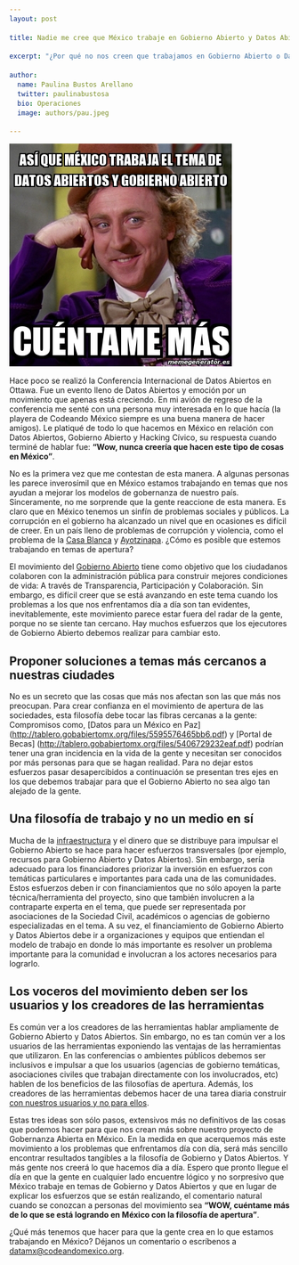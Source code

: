 ```yaml
---
layout: post

title: Nadie me cree que México trabaje en Gobierno Abierto y Datos Abiertos

excerpt: "¿Por qué no nos creen que trabajamos en Gobierno Abierto o Datos Abiertos?"

author:
  name: Paulina Bustos Arellano
  twitter: paulinabustosa
  bio: Operaciones
  image: authors/pau.jpeg
  
---
```


<div class="full zoomable"><img src="/images/posts/willywonka.jpg"></div>

Hace poco se realizó la Conferencia Internacional de Datos Abiertos en Ottawa. Fue un evento lleno de Datos Abiertos y 
emoción por un movimiento que apenas está creciendo. En mi avión de regreso de la conferencia me senté con una persona muy 
interesada en lo que hacía (la playera de Codeando México siempre es una buena manera de hacer amigos). Le platiqué de todo 
lo que hacemos en México en relación con Datos Abiertos, Gobierno Abierto y Hacking Cívico, su respuesta cuando terminé de 
hablar fue: **“Wow, nunca creería que hacen este tipo de cosas en México”**. 

No es la primera vez que me contestan de esta manera.  A algunas personas les parece inverosímil que en México estamos 
trabajando en temas que nos ayudan a mejorar los modelos de gobernanza de nuestro país. Sinceramente, no me sorprende que 
la gente reaccione de esta manera. Es claro que en México tenemos un sinfín de problemas sociales y públicos. La corrupción 
en el gobierno ha alcanzado un nivel que en ocasiones es difícil de creer. En un país lleno de problemas de corrupción y 
violencia, como el problema de la [Casa Blanca](http://aristeguinoticias.com/0911/mexico/la-casa-blanca-de-enrique-pena-nieto/) 
y [Ayotzinapa](http://www.economiahoy.mx/nacional-eAm-mx/noticias/6740555/05/15/Rodrigo-Medina-y-su-familia-lavan-dinero-en-las-islas-Caiman.html#.Kku8w01jrJkPEcj). 
¿Cómo es posible que estemos trabajando en temas de apertura?

El movimiento del [Gobierno Abierto](https://es.wikipedia.org/wiki/Gobierno_abierto) tiene como objetivo que los ciudadanos colaboren con la administración pública para 
construir mejores condiciones de vida: A través de Transparencia, Participación y Colaboración. Sin embargo, es difícil 
creer que se está avanzando en este tema cuando los problemas a los que nos enfrentamos día a día son tan evidentes, 
inevitablemente, este movimiento parece estar fuera del radar de la gente, porque no se siente tan cercano. Hay muchos 
esfuerzos que los ejecutores de Gobierno Abierto debemos realizar para cambiar esto. 

## Proponer soluciones a temas más cercanos a nuestras ciudades

No es un secreto que las cosas que más nos afectan son las que más nos preocupan. Para crear confianza en el movimiento 
de apertura de las sociedades, esta filosofía debe tocar las fibras cercanas a la gente: Compromisos como, [Datos para un 
México en Paz] (http://tablero.gobabiertomx.org/files/5595576465bb6.pdf)  y [Portal de Becas] (http://tablero.gobabiertomx.org/files/5406729232eaf.pdf) podrían tener una gran incidencia en la vida de la gente y necesitan ser conocidos 
por más personas  para que se hagan realidad. Para no dejar estos esfuerzos pasar desapercibidos a continuación se presentan 
tres ejes en los que debemos trabajar para que el Gobierno Abierto no sea algo tan alejado de la gente.

## Una filosofía de trabajo y no un medio en sí

Mucha de la [infraestructura](http://www.opengovpartnership.org/) y el dinero que se distribuye para impulsar el Gobierno Abierto se hace para hacer esfuerzos transversales (por ejemplo, recursos para Gobierno Abierto y Datos Abiertos). Sin embargo, sería adecuado para los 
financiadores priorizar la inversión en  esfuerzos con temáticas particulares e importantes para cada una de las comunidades.
Estos esfuerzos deben ir con financiamientos que no sólo apoyen la parte técnica/herramienta del proyecto, sino que también 
involucren a la contraparte experta en el tema, que puede ser representada por asociaciones de la Sociedad Civil, 
académicos o agencias de gobierno especializadas en el tema. A su vez, el financiamiento de Gobierno Abierto y Datos Abiertos 
debe ir a organizaciones y equipos que entiendan el modelo de trabajo en donde lo más importante es resolver un problema 
importante para la comunidad e involucran a los actores necesarios para lograrlo. 

## Los voceros del movimiento deben ser los usuarios y los creadores de las herramientas

Es común ver a los creadores de las herramientas hablar ampliamente de Gobierno Abierto y Datos Abiertos. Sin embargo, 
no es tan común ver a los usuarios de las herramientas exponiendo las ventajas de las herramientas que utilizaron. 
En las conferencias o ambientes públicos debemos ser inclusivos e impulsar a que los usuarios (agencias de gobierno temáticas, 
asociaciones civiles que trabajan directamente con los involucrados, etc) hablen de los beneficios de las filosofías de 
apertura. Además, los creadores de las herramientas debemos hacer de una tarea diaria construir [con nuestros usuarios y 
no para ellos](http://blog.codeandomexico.org/2015/04/20/cinco-conclusiones/).

Estas tres ideas son sólo pasos, extensivos más  no definitivos de las cosas que podemos hacer para que nos crean más 
sobre nuestro proyecto de Gobernanza Abierta en México. En la medida en que acerquemos más este movimiento a los problemas 
que enfrentamos día con día, será más sencillo encontrar resultados tangibles a la filosofía de Gobierno y Datos Abiertos.
Y más gente nos creerá lo que hacemos día a día. Espero que pronto llegue el día en que la gente en cualquier lado encuentre 
lógico y no sorpresivo que México trabaje en temas de Gobierno y Datos Abiertos y que en lugar de explicar los esfuerzos que 
se están realizando, el comentario natural cuando se conozcan a personas del movimiento sea **“WOW, cuéntame más de lo que se 
está logrando en México con la filosofía de apertura”**. 

¿Qué más tenemos que hacer para que la gente crea en lo que estamos trabajando en México? Déjanos un comentario o 
escríbenos a [datamx@codeandomexico.org](mailto:datamx@codeandomexico.org).






